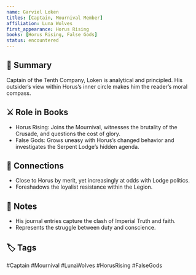 ```yaml
---
name: Garviel Loken
titles: [Captain, Mournival Member]
affiliation: Luna Wolves
first_appearance: Horus Rising
books: [Horus Rising, False Gods]
status: encountered
---
```


## 🧠 Summary
Captain of the Tenth Company, Loken is analytical and principled. His outsider’s view within Horus’s inner circle makes him the reader’s moral compass.

## ⚔️ Role in Books
- Horus Rising: Joins the Mournival, witnesses the brutality of the Crusade, and questions the cost of glory.  
- False Gods: Grows uneasy with Horus’s changed behavior and investigates the Serpent Lodge’s hidden agenda.

## 🔗 Connections
- Close to Horus by merit, yet increasingly at odds with Lodge politics.  
- Foreshadows the loyalist resistance within the Legion.

## 📝 Notes
- His journal entries capture the clash of Imperial Truth and faith.  
- Represents the struggle between duty and conscience.

## 🏷︎ Tags
#Captain #Mournival #LunaWolves #HorusRising #FalseGods  